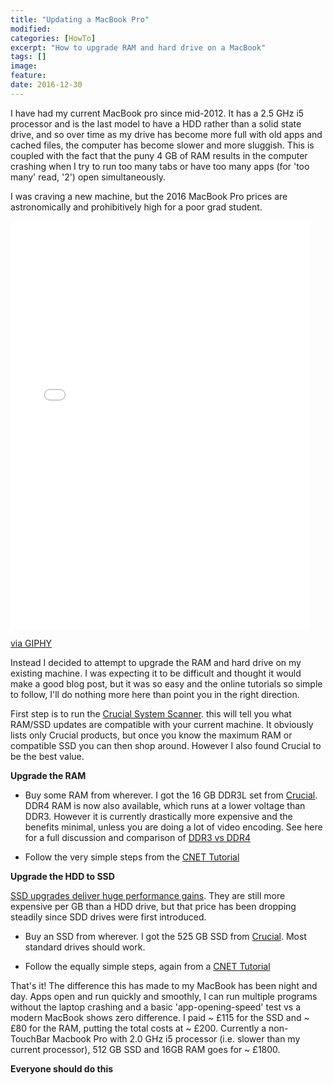```yaml
---
title: "Updating a MacBook Pro"
modified:
categories: [HowTo]
excerpt: "How to upgrade RAM and hard drive on a MacBook"
tags: []
image:
feature:
date: 2016-12-30
---
```


I have had my current MacBook pro since mid-2012. It has a 2.5 GHz i5 processor and is the last model to have a HDD rather than a solid state drive, and so over time as my drive has become more full with old apps and cached files, the computer has become slower and more sluggish. This is coupled with the fact that the puny 4 GB of RAM results in the computer crashing when I try to run too many tabs or have too many apps (for 'too many' read, '2') open simultaneously.

I was craving a new machine, but the 2016 MacBook Pro prices are astronomically and prohibitively high for a poor grad student.

<iframe src="//giphy.com/embed/CTkWFZ1IDvsfS" width="480" height="653" frameBorder="0" class="giphy-embed" allowFullScreen></iframe><p><a href="http://giphy.com/gifs/apple-steve-jobs-CTkWFZ1IDvsfS">via GIPHY</a></p>

Instead I decided to attempt to upgrade the RAM and hard drive on my existing machine. I was expecting it to be difficult and thought it would make a good blog post, but it was so easy and the online tutorials so simple to follow, I'll do nothing more here than point you in the right direction.


First step is to run the [Crucial System Scanner](http://www.crucial.com/usa/en/systemscanner). this will tell you what RAM/SSD updates are compatible with your current machine. It obviously lists only Crucial products, but once you know the maximum RAM or compatible SSD you can then shop around. However I also found Crucial to be the best value.


**Upgrade the RAM**

* Buy some RAM from wherever. I got the 16 GB DDR3L set from [Crucial](https://www.amazon.co.uk/Crucial-8GBx2-PC3L-12800-SODIMM-204-Pin/dp/B007B5S52C/ref=sr_1_1?s=computers&ie=UTF8&qid=1483105845&sr=1-1&keywords=Crucial+16+GB+Kit+%288+GB+x+2%29+DDR3L+1600+MT%2Fs+%28PC3L-12800%29+SODIMM+204-Pin+Memory). DDR4 RAM is now also available, which runs at a lower voltage than DDR3. However it is currently drastically more expensive and the benefits minimal, unless you are doing a lot of video encoding. See here for a full discussion and comparison of [DDR3 vs DDR4](http://www.anandtech.com/show/9483/intel-skylake-review-6700k-6600k-ddr4-ddr3-ipc-6th-generation/7)

* Follow the very simple steps from the [CNET Tutorial](https://www.cnet.com/uk/how-to/how-to-add-more-ram-to-your-macbook-pro/)

**Upgrade the HDD to SSD**

[SSD upgrades deliver huge performance gains](http://www.pcworld.com/article/2048120/benchmarks-dont-lie-ssd-upgrades-deliver-huge-performance-gains.html). They are still more expensive per GB than a HDD drive, but that price has been dropping steadily since SDD drives were first introduced.

* Buy an SSD from wherever. I got the 525 GB SSD from [Crucial](https://www.amazon.co.uk/gp/product/B01IAGSD68/ref=oh_aui_detailpage_o01_s00?ie=UTF8&psc=1). Most standard drives should work.

* Follow the equally simple steps, again from a [CNET Tutorial](https://www.cnet.com/how-to/upgrade-your-macbook-install-ssd-hard-drive/)

That's it! The difference this has made to my MacBook has been night and day. Apps open and run quickly and smoothly, I can run multiple programs without the laptop crashing and a basic 'app-opening-speed' test vs a modern MacBook shows zero difference. I paid ~ £115 for the SSD and ~ £80 for the RAM, putting the total costs at ~ £200. Currently a non-TouchBar Macbook Pro with 2.0 GHz i5 processor (i.e. slower than my current processor), 512 GB SSD and 16GB RAM goes for ~ £1800.

**Everyone should do this**
